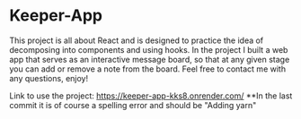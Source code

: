 # Keeper-App

This project is all about React and is designed to practice the idea of decomposing into components and using hooks.
In the project I built a web app that serves as an interactive message board, so that at any given stage you can add or remove a note from the board.
Feel free to contact me with any questions, enjoy!

Link to use the project: https://keeper-app-kks8.onrender.com/
**In the last commit it is of course a spelling error and should be "Adding yarn"

